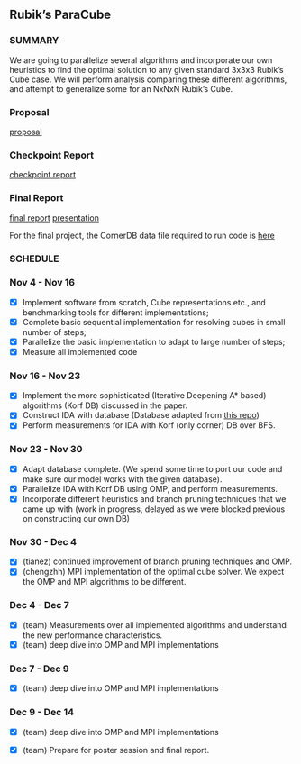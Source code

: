 ## Rubik’s ParaCube



### SUMMARY

We are going to parallelize several algorithms and incorporate our own heuristics to find the optimal solution to any given standard 3x3x3 Rubik’s Cube case. We will perform analysis comparing these different algorithms, and attempt to generalize some for an NxNxN Rubik’s Cube. 

### Proposal
[proposal](proposal.md)

### Checkpoint Report
[checkpoint report](docs/cp_report/checkpoint_report.md)

### Final Report
[final report](docs/final_report/15618_final_project.pdf)
[presentation](https://www.youtube.com/watch?v=QLDoSMxMyx0&feature=youtu.be)

For the final project, the CornerDB data file required to run code is [here](data/corner.pdb)


### SCHEDULE

### Nov 4 - Nov 16
- [x] Implement software from scratch, Cube representations etc., and benchmarking tools for different implementations;
- [x] Complete basic sequential implementation for resolving cubes in small number of steps;
- [x] Parallelize the basic implementation to adapt to large number of steps;
- [x] Measure all implemented code

### Nov 16 - Nov 23
- [x] Implement the more sophisticated (Iterative Deepening A\* based) algorithms (Korf DB) discussed in the paper.
- [x] Construct IDA with database (Database adapted from [this repo](https://github.com/benbotto/rubiks-cube-cracker/tree/2.2.0))
- [x] Perform measurements for IDA with Korf (only corner) DB over BFS.

### Nov 23 - Nov 30
- [x] Adapt database complete. (We spend some time to port our code and make sure our model works with the given database).
- [x] Parallelize IDA with Korf DB using OMP, and perform measurements.
- [x] Incorporate different heuristics and branch pruning techniques that we came up with (work in progress, delayed as we were blocked previous on constructing our own DB)

### Nov 30 - Dec 4
- [x] (tianez) continued improvement of branch pruning techniques and OMP.
- [x] (chengzhh) MPI implementation of the optimal cube solver. We expect the OMP and MPI algorithms to be different.

### Dec 4 - Dec 7
- [x] (team) Measurements over all implemented algorithms and understand the new performance characteristics.
- [x] (team) deep dive into OMP and MPI implementations

### Dec 7 - Dec 9
- [x] (team) deep dive into OMP and MPI implementations

### Dec 9 - Dec 14
- [x] (team) deep dive into OMP and MPI implementations
- [x] (team) Prepare for poster session and final report.



